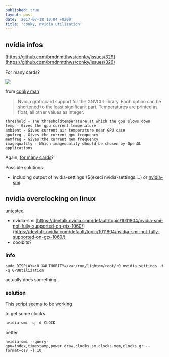```yaml
---
published: true
layout: post
date: '2017-07-18 10:04 +0200'
title: 'conky, nvidia utilization'
---
```

## nvidia infos

[https://github.com/brndnmtthws/conky/issues/329](https://github.com/brndnmtthws/conky/issues/329)

For many cards?

![](https://images.nvidia.com/pascal/img/gtx1060/GeForce_GTX_1060_Front.png)

from [conky man](http://conky.sourceforge.net/variables.html)

> Nvidia graficcard support for the XNVCtrl library. Each option can be shortened to the least significant part. Temperatures are printed as float, all other values as integer.

    threshold - The thresholdtemperature at which the gpu slows down
    temp - Gives the gpu current temperature
    ambient - Gives current air temperature near GPU case
    gpufreq - Gives the current gpu frequency
    memfreq - Gives the current mem frequency
    imagequality - Which imagequality should be chosen by OpenGL applications

Again, [for many cards](https://forums.bunsenlabs.org/viewtopic.php?pid=56255#p56255)?

Possible solutions:  
- including output of nvidia-settings (${execi nvidia-settings....) or [nvidia-smi](http://developer.download.nvidia.com/compute/DCGM/docs/nvidia-smi-367.38.pdf).

## nvidia overclocking on linux

untested

- nvidia-smi [https://devtalk.nvidia.com/default/topic/1011804/nvidia-smi-not-fully-supported-on-gtx-1060/](https://devtalk.nvidia.com/default/topic/1011804/nvidia-smi-not-fully-supported-on-gtx-1060/)
- coolbits?

### info

    sudo DISPLAY=:0 XAUTHORITY=/var/run/lightdm/root/:0 nvidia-settings -t -q GPUUtilization

actually does something...

### solution

This [script seems to be working](https://github.com/brontosaurusrex/postbang/blob/master/misc/bin/overclock)

to get some clocks

    nvidia-smi -q -d CLOCK
    
better

    nvidia-smi --query-gpu=index,timestamp,power.draw,clocks.sm,clocks.mem,clocks.gr --format=csv -l 10
